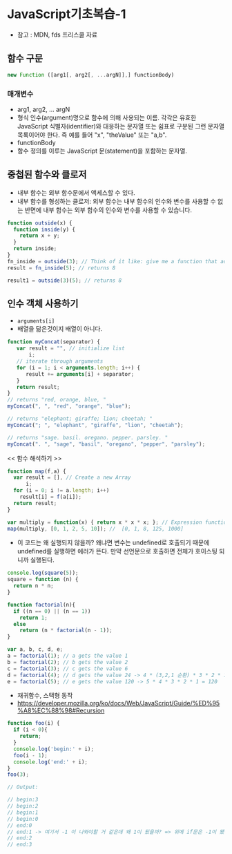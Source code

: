 # JavaScript기초복습-1
- 참고 : MDN, fds 프리스쿨 자료

## 함수 구문
```js
new Function ([arg1[, arg2[, ...argN]],] functionBody)
```
### 매개변수
- arg1, arg2, ... argN
- 형식 인수(argument)명으로 함수에 의해 사용되는 이름. 각각은 유효한 JavaScript 식별자(identifier)와 대응하는 문자열 또는 쉼표로 구분된 그런 문자열 목록이어야 한다. 즉 예를 들어 "x", "theValue" 또는 "a,b".
- functionBody
- 함수 정의를 이루는 JavaScript 문(statement)을 포함하는 문자열.

## 중첩된 함수와 클로저
- 내부 함수는 외부 함수문에서 액세스할 수 있다.
- 내부 함수를 형성하는 클로저: 외부 함수는 내부 함수의 인수와 변수를 사용할 수 없는 반면에 내부 함수는 외부 함수의 인수와 변수를 사용할 수 있습니다.
```js
function outside(x) {
  function inside(y) {
    return x + y;
  }
  return inside;
}
fn_inside = outside(3); // Think of it like: give me a function that adds 3 to whatever you give it
result = fn_inside(5); // returns 8

result1 = outside(3)(5); // returns 8
```

## 인수 객체 사용하기
- `arguments[i]`
- 배열을 닮은것이지 배열이 아니다.
```js
function myConcat(separator) {
   var result = "", // initialize list
       i;
   // iterate through arguments
   for (i = 1; i < arguments.length; i++) {
      result += arguments[i] + separator;
   }
   return result;
}
// returns "red, orange, blue, "
myConcat(", ", "red", "orange", "blue");

// returns "elephant; giraffe; lion; cheetah; "
myConcat("; ", "elephant", "giraffe", "lion", "cheetah");

// returns "sage. basil. oregano. pepper. parsley. "
myConcat(". ", "sage", "basil", "oregano", "pepper", "parsley");
```






<< 함수 해석하기 >>
```js
function map(f,a) {
  var result = [], // Create a new Array
      i;
  for (i = 0; i != a.length; i++)
    result[i] = f(a[i]);
  return result;
}

var multiply = function(x) { return x * x * x; }; // Expression function.
map(multiply, [0, 1, 2, 5, 10]); //  [0, 1, 8, 125, 1000]
```

- 이 코드는 왜 실행되지 않을까?
    왜냐면 변수는 undefined로 호출되기 때문에 undefined를 실행하면 에러가 뜬다. 
    만약 선언문으로 호출하면 전체가 호이스팅 되니까 실행된다.
```js
console.log(square(5));
square = function (n) {
  return n * n;
}
```


```js
function factorial(n){
  if ((n == 0) || (n == 1))
    return 1;
  else
    return (n * factorial(n - 1));
}

var a, b, c, d, e;
a = factorial(1); // a gets the value 1
b = factorial(2); // b gets the value 2
c = factorial(3); // c gets the value 6
d = factorial(4); // d gets the value 24 -> 4 * (3,2,1 순환) * 3 * 2 * 1 = 24
e = factorial(5); // e gets the value 120 -> 5 * 4 * 3 * 2 * 1 = 120
```

- 재귀함수, 스택형 동작
- https://developer.mozilla.org/ko/docs/Web/JavaScript/Guide/%ED%95%A8%EC%88%98#Recursion
```js
function foo(i) {
  if (i < 0){
    return;
  }
  console.log('begin:' + i);
  foo(i - 1);
  console.log('end:' + i);
}
foo(3);

// Output:

// begin:3
// begin:2
// begin:1
// begin:0
// end:0
// end:1 -> 여기서 -1 이 나와야할 거 같은데 왜 1이 됬을까? => 위에 if문은 -1이 됐을때 끝났고. 재귀함수를 하느라 남아있던 0,1,2,3이 실행되면서 콘솔로 찍히게된다.
// end:2
// end:3
```